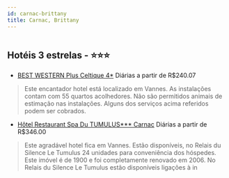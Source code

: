 ```yaml
---
id: carnac-brittany
title: Carnac, Brittany
---
```


<center><img src="http://photos.hotelbeds.com/giata/34/347426/347426a_hb_a_001.jpg" alt="" /></center>


## Hotéis 3 estrelas - ⭐️⭐️⭐️

-    [BEST WESTERN Plus Celtique 4*](https://www.hurb.com/hoteis/carnac/best-western-plus-celtique-4-JNP-JP779494?cmp=18055) Diárias a partir de R$240.07
   > Este encantador hotel está localizado em Vannes. As instalações contam com 55 quartos acolhedores. Não são permitidos animais de estimação nas instalações. Alguns dos serviços acima referidos podem ser cobrados. 
-    [Hôtel Restaurant Spa Du TUMULUS*** Carnac](https://www.hurb.com/hoteis/carnac/hotel-restaurant-spa-du-tumulus-carnac-JNP-JP060068?cmp=18055) Diárias a partir de R$346.00
   > Este agradável hotel fica em Vannes. Estão disponíveis, no Relais du Silence Le Tumulus 24 unidades para conveniência dos hóspedes. Este imóvel é de 1900 e foi completamente renovado em 2006. No Relais du Silence Le Tumulus estão disponíveis ligações à in
